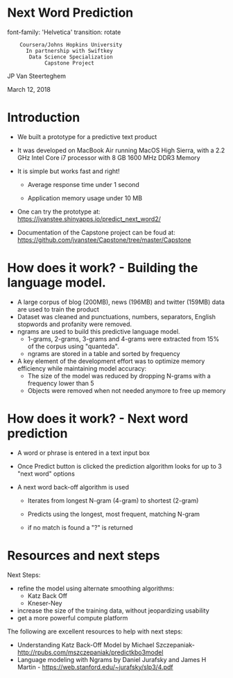 <style>

/* slide titles */
.section .reveal .state-background {
background: white;
}
.section .reveal p {
font-family: Verdana, Arial, Helvetica, sans-serif;
color: black;
text-align:left; 
width:100%;
line-height: 0.15em;
#margin-top: 70px;
}
.section .reveal h1, .section {
font-family: Verdana, Arial, Helvetica, sans-serif;
color: #2B89F9;
font-size: 80px;
margin-top: 30px;
}
.reveal pre code {
	font-family: Verdana, Arial, Helvetica, sans-serif;
  background-color: #E8F6FC;
  color:black;
  font-size: 35px;
  position: fixed; top: 60%;
  text-align:center; width:85%;
  }

.reveal h3 { 
  font-size: 60px;
  color: #2B89F9  ;
}

#/* heading for slides with two hashes ## */
#.reveal .slides section .slideContent h2 {
#   font-size: 20px;
#   font-weight: bold;
#   color: green;
#}

/* ordered and unordered list styles */
.reveal ul, 
.reveal ol {
    font-size: 20px;
    color:black
    list-style-type: square;
  
#.reveal h1, .reveal h2, .reveal h3 {
#      word-wrap: normal;
#     -moz-hyphens: none;
#  }


</style>
Next Word Prediction
======================================================== 
font-family: 'Helvetica'
transition: rotate

        Coursera/Johns Hopkins University 
          In partnership with Swiftkey
           Data Science Specialization
                Capstone Project 

JP Van Steerteghem 

March 12, 2018

Introduction 
========================================================

- We built a prototype for a predictive text product

- It was developed on MacBook Air running MacOS High Sierra, with a 2.2 GHz Intel Core i7 processor with 8 GB 1600 MHz DDR3 Memory

- It is simple but works fast and right!

  - Average response time under 1 second

  - Application memory usage under 10 MB

- One can try the prototype at: https://jvanstee.shinyapps.io/predict_next_word2/

- Documentation of the Capstone project can be foud at: https://github.com/jvanstee/Capstone/tree/master/Capstone

How does it work? - Building the language model.
========================================================

- A large corpus of blog (200MB), news (196MB) and twitter (159MB) data are used to train the product
- Dataset was cleaned and punctuations, numbers, separators, English stopwords and profanity were removed.
- ngrams are used to build this predictive language model.  
  - 1-grams, 2-grams, 3-grams and 4-grams were extracted from 15% of the corpus using "quanteda".
  - ngrams are stored in a table and sorted by frequency
- A key element of the development effort was to optimize memory efficiency while maintaining model accuracy:
  - The size of the model was reduced by dropping N-grams with a frequency lower than 5
  - Objects were removed when not needed anymore to free up memory

How does it work? - Next word prediction
========================================================

- A word or phrase is entered in a text input box

- Once Predict button is clicked the prediction algorithm looks for up to 3 "next word" options

- A next word back-off algorithm is used

  - Iterates from longest N-gram (4-gram) to shortest (2-gram)

  - Predicts using the longest, most frequent, matching N-gram
  
  - if no match is found a "?" is returned


Resources and next steps
========================================================

Next Steps:
- refine the model using  alternate smoothing algorithms:
  - Katz Back Off
  - Kneser-Ney 
- increase the size of the training data, without jeopardizing usability
- get a more powerful compute platform

The following are excellent resources to help with next steps:
- Understanding Katz Back-Off Model by Michael Szczepaniak- http://rpubs.com/mszczepaniak/predictkbo3model
- Language modeling with Ngrams by Daniel Jurafsky and James H Martin - https://web.stanford.edu/~jurafsky/slp3/4.pdf
